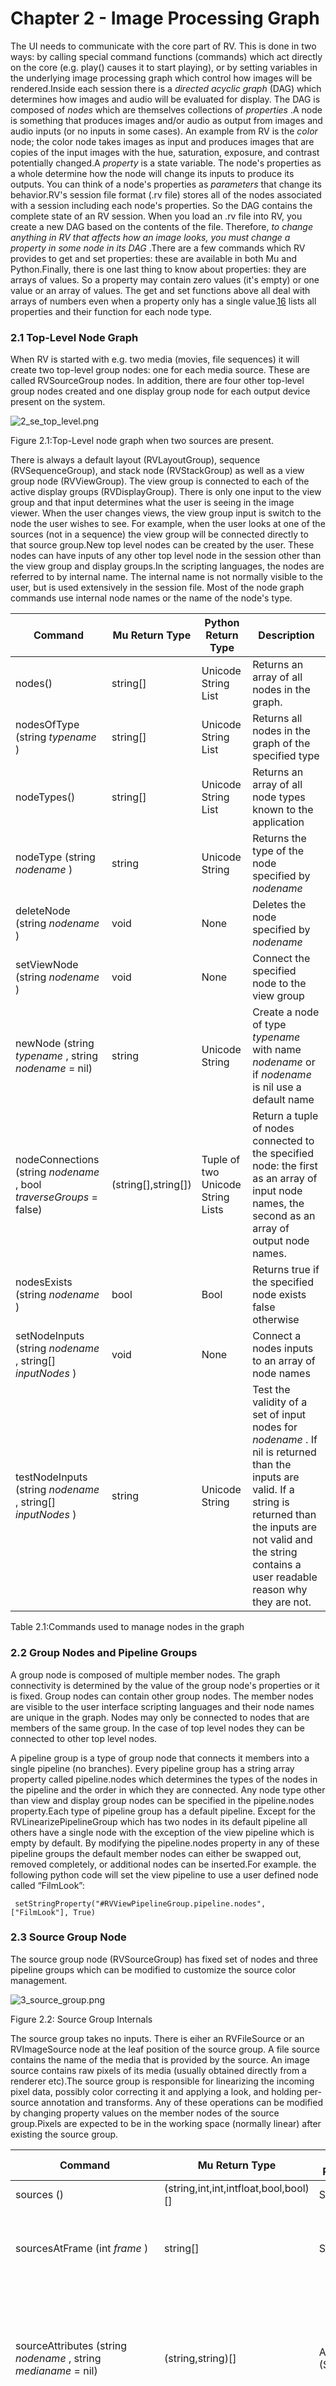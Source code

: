 # Chapter 2 - Image Processing Graph

The UI needs to communicate with the core part of RV. This is done in two ways: by calling special command functions (commands) which act directly on the core (e.g. play() causes it to start playing), or by setting variables in the underlying image processing graph which control how images will be rendered.Inside each session there is a *directed acyclic graph* (DAG) which determines how images and audio will be evaluated for display. The DAG is composed of *nodes* which are themselves collections of *properties* .A node is something that produces images and/or audio as output from images and audio inputs (or no inputs in some cases). An example from RV is the *color* node; the color node takes images as input and produces images that are copies of the input images with the hue, saturation, exposure, and contrast potentially changed.A *property* is a state variable. The node's properties as a whole determine how the node will change its inputs to produce its outputs. You can think of a node's properties as *parameters* that change its behavior.RV's session file format (.rv file) stores all of the nodes associated with a session including each node's properties. So the DAG contains the complete state of an RV session. When you load an .rv file into RV, you create a new DAG based on the contents of the file. Therefore, *to change anything in RV that affects how an image looks, you must change a property in some node in its DAG* .There are a few commands which RV provides to get and set properties: these are available in both Mu and Python.Finally, there is one last thing to know about properties: they are arrays of values. So a property may contain zero values (it's empty) or one value or an array of values. The get and set functions above all deal with arrays of numbers even when a property only has a single value.[16](rv-reference-manual-chapter-sixteen.md#chapter-16-node-reference) lists all properties and their function for each node type.

### 2.1 Top-Level Node Graph


When RV is started with e.g. two media (movies, file sequences) it will create two top-level group nodes: one for each media source. These are called RVSourceGroup nodes. In addition, there are four other top-level group nodes created and one display group node for each output device present on the system.

![2_se_top_level.png](../../images/rv-reference-manual-2-rv-cxx-se-rv4-top-level-01.png)

Figure 2.1:Top-Level node graph when two sources are present.

There is always a default layout (RVLayoutGroup), sequence (RVSequenceGroup), and stack node (RVStackGroup) as well as a view group node (RVViewGroup). The view group is connected to each of the active display groups (RVDisplayGroup). There is only one input to the view group and that input determines what the user is seeing in the image viewer. When the user changes views, the view group input is switch to the node the user wishes to see. For example, when the user looks at one of the sources (not in a sequence) the view group will be connected directly to that source group.New top level nodes can be created by the user. These nodes can have inputs of any other top level node in the session other than the view group and display groups.In the scripting languages, the nodes are referred to by internal name. The internal name is not normally visible to the user, but is used extensively in the session file. Most of the node graph commands use internal node names or the name of the node's type.

| Command | Mu Return Type | Python Return Type | Description |
| --- | --- | --- | --- |
| nodes() | string[] | Unicode String List | Returns an array of all nodes in the graph. |
| nodesOfType (string *typename* ) | string[] | Unicode String List | Returns all nodes in the graph of the specified type |
| nodeTypes() | string[] | Unicode String List | Returns an array of all node types known to the application |
| nodeType (string *nodename* ) | string | Unicode String | Returns the type of the node specified by *nodename* |
| deleteNode (string *nodename* ) | void | None | Deletes the node specified by *nodename* |
| setViewNode (string *nodename* ) | void | None | Connect the specified node to the view group |
| newNode (string *typename* , string *nodename* = nil) | string | Unicode String | Create a node of type *typename* with name *nodename* or if *nodename* is nil use a default name |
| nodeConnections (string *nodename* , bool *traverseGroups* = false) | (string[],string[]) | Tuple of two Unicode String Lists | Return a tuple of nodes connected to the specified node: the first as an array of input node names, the second as an array of output node names. |
| nodesExists (string *nodename* ) | bool | Bool | Returns true if the specified node exists false otherwise |
| setNodeInputs (string *nodename* , string[] *inputNodes* ) | void | None | Connect a nodes inputs to an array of node names |
| testNodeInputs (string *nodename* , string[] *inputNodes* ) | string | Unicode String | Test the validity of a set of input nodes for *nodename* . If nil is returned than the inputs are valid. If a string is returned than the inputs are not valid and the string contains a user readable reason why they are not. |

Table 2.1:Commands used to manage nodes in the graph

### 2.2 Group Nodes and Pipeline Groups


A group node is composed of multiple member nodes. The graph connectivity is determined by the value of the group node's properties or it is fixed. Group nodes can contain other group nodes. The member nodes are visible to the user interface scripting languages and their node names are unique in the graph. Nodes may only be connected to nodes that are members of the same group. In the case of top level nodes they can be connected to other top level nodes.

A pipeline group is a type of group node that connects it members into a single pipeline (no branches). Every pipeline group has a string array property called pipeline.nodes which determines the types of the nodes in the pipeline and the order in which they are connected. Any node type other than view and display group nodes can be specified in the pipeline.nodes property.Each type of pipeline group has a default pipeline. Except for the RVLinearizePipelineGroup which has two nodes in its default pipeline all others have a single node with the exception of the view pipeline which is empty by default. By modifying the pipeline.nodes property in any of these pipeline groups the default member nodes can either be swapped out, removed completely, or additional nodes can be inserted.For example. the following python code will set the view pipeline to use a user defined node called “FilmLook”:

```
 setStringProperty("#RVViewPipelineGroup.pipeline.nodes", ["FilmLook"], True) 
```

### 2.3 Source Group Node


The source group node (RVSourceGroup) has fixed set of nodes and three pipeline groups which can be modified to customize the source color management.

![3_source_group.png](../../images/rv-reference-manual-3-rv-cxx-rv4-source-group-02.png)

Figure 2.2: Source Group Internals

The source group takes no inputs. There is eiher an RVFileSource or an RVImageSource node at the leaf position of the source group. A file source contains the name of the media that is provided by the source. An image source contains raw pixels of its media (usually obtained directly from a renderer etc).The source group is responsible for linearizing the incoming pixel data, possibly color correcting it and applying a look, and holding per-source annotation and transforms. Any of these operations can be modified by changing property values on the member nodes of the source group.Pixels are expected to be in the working space (normally linear) after existing the source group.

| Command | Mu Return Type | Python Return Type | Description |
| --- | --- | --- | --- |
| sources () | (string,int,int,intfloat,bool,bool)[] | Same | Returns an array of media info for all loaded media. |
| sourcesAtFrame (int *frame* ) | string[] | String Array | Returns array of source node names (RVFileSource and/or RVImageSource). This is equivalent to nodesOfType(“RVSource”) |
| sourceAttributes (string *nodename* , string *medianame* = nil) | (string,string)[] | Array of (String,String) | Returns an array of image attribute name/value pairs at the current frame. The sourceName can be the node name or the source path as returned by PixelImageInfo, etc. The optional media argument can be used to constraint the attributes to that media only. |
| sourceMediaInfo (string *nodename* , string *medianame* = nil) | SourceMediaInfo | Dictionary | Returns a SourceMediaInfo structure for the given source and optional media. The SourceMediaInfo supplies geometric and timing information about the image and sequence |
| sourceDisplayChannelNames (string *nodename* ) | string[] | String Array | Returns the names of channels in a source which are mapped to the display RGBA channels |
| addSource (string *filename* , string tag = nil) | void | None | Creates a new source group with the specified media |
| addSource (string[] *filename* s, string tag = nil) | void | None | Creates a new source group with the specified media |
| addSourceBegin() | void | None | Optional call providing a fast add source mechanism when adding multiple sources which postpones connecting the added sources to the default views' inputs until after the corresponding addSourceEnd() is called. The way to enable this optimization is to call addSourceBegin() first, followed by a bunch of addSource() calls, and then end with addSourceEnd(). |
| addSourceEnd() | void | None | Optional call providing a fast add source mechanism when adding multiple sources which postpones connecting the added sources to the default views' inputs until after the corresponding addSourceEnd() is called. The way to enable this optimization is to call addSourceBegin() first, followed by a bunch of addSource() calls, and then end with addSourceEnd(). |
| addSources(string[] sources, string tag = “”, bool processOpts = false, bool merge = false) | void | None | Add a new source group to the session (see addSource). This function adds the requested sources asynchronously. In addition to the "incoming-source-path" and "new-source" events generated for each source. A "before-progressive-loading" and "after-progressive-loading" event pair will be generated at the appropriate times. An optional tag can be provided which is passed to the generated internal events. The tag can indicate the context in which the addSource() call is occurring (e.g. drag, drop, etc). The optional processOpts argument can be set to true if there are 'option' states like -play, that should be processed after the loading is complete.Note that sources can be single movies/sequences or you can use the "[]" notation from the command line to specify multiple files for the source, like stereo layers, or additional audio files. Per-source command-line flags can also be used here, but the flags should be marked by a "+" rather than a "-". Also note that each argument is a separate element of the input string array.  <br> For example a single stereo source might look like string[] {"[", "left.mov", "right.mov", "+rs", "1001", "]" } |
| addSourceVerbose (string *filename* [], string tag = nil) | string | String | Creates a new source group with the specified media. Returns the name of the source node created. |
| addToSource (string *filename* , string tag = nil) | void | None | Adds media to an existing source group |
| addToSource (string[] *filename* s, string tag = nil) | void | None | Adds media to an existing source group |
| setSourceMedia (string *nodename* , string[] *filename* s, string tag = nil) | void | None | Replace all media in the given RVFileSource node with new media with optional tag |
| relocateSource (string *nodename* , string *oldfilename* s, string *newfilename* ) | void | None | Replace media (one) in the specified RVFilesSource source with new media |
| relocateSource (string *oldfilename* s, string *newfilename* ) | void | None | Replace media (one) in the current RVFilesSource source with new media |
| newImageSource (string *mediaName* , int *width* , int *height* , int *uncropWidth* , int *uncropHeight* , int *uncropX* , int *uncropY* , float *pixelAspect* , int *channels* , int *bitsPerChannel* , bool *floatingPoint* , int *startFrame* , int *endFrame* , float *fps* , string[] *layers* = nil, string[] *views* = nil ) | string | String | Create a new source group with an image source as the media. The name of the newly created image source node is returned. |
| sourceMedia (string *nodename* ) | (string,string[],string[]) | Same | Returns tuples describing media in nodename. This command only returns information about the primary media and is deprecated. Use sourceMediaInfo() instead. |

Table 2.2:Commands used to manage and create source groups

#### 2.3.1 Progressive Source Loading

If you need to, RV can load sources asynchronously, also known as progressive source loading. Progessive source loading is turned off by default.

**Use one of these methods to enable asynchronous source loading:**
- Set `setProgressiveSourceLoading = true`
- With the command line argument: `-progressiveSourceLoading 1`
- With the environment variable: `RV_PROGRESSIVE_SOURCE_LOADING`

> Note: `setProgressiveSourceLoading` affects the behaviour of the following scripting commands:
> - addSource()
> - addSources()
> - addSourceVerbose()
> - addSourcesVerbose()

When progressive source loading is disabled (default setting), the sources are loaded synchronously. This creates the sequence of events:

1. before-progressive-loading
1. source-group-complete media 1
1. source-group-complete media 2
1. after-progressive-loading

When progressive source loading is enabled, RV loads the sources asynchronously:

1. RV creates a movie placeholder in the graph called a movieProxie which has a default duration of 20 frames.
1. It dispatches the actual loading of the media as a work item to a pool of worker threads.
1. Once the media completes the loading operation, the movieProxie placeholder is replaced with the actual movie.

You can expect this sequence of events:

1. before-progressive-loading
1. before-progressive-proxy-loading
1. source-group-proxy-complete media_1
1. source-group-proxy-complete media_2
1. after-progressive-proxy-loading
1. source-group-complete media 1
1. source-group-complete media 2
1. after-progressive-loading

Enabling progressive source loading significantly increases the complexity of scripting. Consider the following example:

```python
rv.commands.addSource('/my/clip/1')
rv.commands.setFPS(60.00)
```

- With progressive source loading disabled (default setting), the script behaves as expected: the source is loaded with a frame rate set at 60 fps.

- With progressive source loading enabled, the script doesn't behave as expected. While the source is loaded asynchronously, the frame rate is set temporarily to 60 fps. It's only once the source is completely loaded that the frame rate is set to the source's native rate.

`progressiveSourceLoading` returns the loading state of the current progressive source.

### 2.4 View Group Node


The view group (RVViewGroup) is responsible for viewing transforms and is the final destination for audio in most cases. The view group is also responsible for rendering any audio waveform visualization.Changing the view in RV is equivalent to changing the input of the view group. There is only one view group in an RV session.The view group contains a pipeline into which arbitrary nodes can be inserted for purposes of QC and visualization. By default, this pipeline is empty (it has no effect).

![4_view_group.png](../../images/rv-reference-manual-4-rv-cxx-e-rv4-view-group-03.png)

Figure 2.3:View Group Internals

| Command | Mu Return Type | Python Return Type | Description |
| --- | --- | --- | --- |
| setViewNode (string *nodename* ) | void | None | Connect the specified node to the view group |
| nextViewNode () | void | None | Switch to next view in the view history (if there is one) |
| prevViewNode () | void | None | Switch to next previous in the view history (if there is one) |

Table 2.3:High level commands used to change the view group inputs

### 2.5 Sequence Group Node


The sequence group node causes its inputs to be rendered one after another in time.The internal RVSequence node contains an EDL data structure which determines the order and possibly the frame ranges for its inputs. By default the EDL is automatically created by sequencing the inputs in order from the first to last with their full frame ranges. The automatic EDL function can be turned off in which case arbitrary EDL data can be set including cuts back to a single source multiple times.Each input to a sequence group has a unique sub-graph associated with it that includes an RVPaint node to hold annotation per input and an optional retime node to force all input media to the same FPS.

![5_sequence_group.png](../../images/rv-reference-manual-5-rv-cxx-rv4-sequence-group-04.png)

Figure 2.4:Sequence Group Internals

### 2.6 Stack Group Node


The stack group node displays its inputs on top of each other and can control a crop per input in order to allow pixels from lower layers to be seen under upper layers. Similar to a sequence group, the stack group contains an optional retime node per input in order to force all of the input FPS' to the same value.Unlike the sequence group, the stack group's paint node stores annotation after the stacking so it always appears on top of all images.

![6_stack_group.png](../../images/rv-reference-manual-6-rv-cxx-rv4-stack-group-05.png)

Figure 2.5:Stack Group Internals

### 2.7 Layout Group Node


The layout group is similar to a stack group, but instead of showing all of its inputs on top of one another, the inputs are transformed into a grid, row, column, or under control of the user (manually). Like the other group nodes, there is an optional retime node to force all inputs to a common FPS. Annotations on the layout group appear on top of all images regardless of their input order.

![7_layout_group.png](../../images/rv-reference-manual-7-rv-cxx-rv4-layout-group-06.png)

Figure 2.6:Layout Group Internals

### 2.8 Display Group Node


There is one display group for each video device accessible to RV. For example in the case of a dual monitor setup, there would be two display groups: one for each monitor. The display group has two functions: to prepare the working space pixels for display on the associated device and to set any stereo modes for that device.By default the display group's pipeline uses an RVDisplayColor node to provide the color correction. The user can use any node for that purpose instead or in addition to the existing RVDisplayColor. For example, when OpenColorIO is being used a DisplayOCIONode is used in place of the RVDisplayColor.For a given desktop setup with multiple monitors only one of the RVDisplayGroups is active at a time: the one corresponding to the monitor that RV's main window is on. In presentation mode, two RVDisplayGroups will be active: one for RV's main window and one for the presentation device. Each display group has properties which identify their associated device.Changes to a display group affect the color and stereo mode for the associated device only. In order to make a global color change that affects all devices, a node should be inserted into the view group's pipeline or earlier in the graph.

![8_display_group.png](../../images/rv-reference-manual-8-rv-cxx-rv4-display-group-07.png)

Figure 2.7:Display Group Internals

### 2.9 Addressing Properties


A full property name has three parts: the node name, the component name, and the property name. These are concatenated together with dots like *nodename.componentname.propertyname* . Each property has its own type which can be set and retrieved with one of the set or get functions. You must use the correct get or set function to access the property. For example, to set the display gamma, which is part of the \`\`display” node, you need to use setFloatProperty() like so in Mu:

```
 setFloatProperty("display.color.gamma", float[] {2.2, 2.2, 2.2}, true) 
```
or in Python:

```
 setFloatProperty("display.color.gamma",  [2.2, 2.2, 2.2], True) 
```
In this case the value is being set to 2.2.

![9_prop_inactive.png](../../images/rv-reference-manual-9-rv-cxx-rv4-prop-inactive-08.png)

Figure 2.8:Conceptual diagram of RV Image and Audio Processing Graph for a session with a single sequence of two sources. The default stack and layout are not included in this diagram, but would be present. <a id="rv-pipeline-small"></a>

In an RV session, some node names will vary per the source(s) being displayed and some will not. Figure [2.8](#rv-pipeline-small) shows a pipeline diagram for one possible configuration and indicates which are per-source (duplicated) and which are not.At any point in time, a subset of the graph is active. For example if you have three sources in a session and RV is in sequence mode, at any given frame only one source branch will be active. There is a second way to address nodes in RV: by their types. This is done by putting a hash (#) in front of the type name. Addressing by node type will affect all of the currently active nodes of the given type. For example, a property in the color node is exposure which can be addressed directly like this in Mu:

```
 color.color.exposure 
```
or using the type name like this:

```
 #RVColor.color.exposure 
```
When the “#” type name syntax is used, and you use one of the set or get functions on the property, only nodes that are currently active and which are the first reachable of the given type will be considered. So in this case, if we were to set the exposure using type-addressing:

```
 setFloatProperty("#RVColor.color.exposure", float[] {2.0, 2.0, 2.0}, true) 
```
or in Python:

```
 setFloatProperty("#RVColor.color.exposure", [2.0, 2.0, 2.0], True) 
```
In sequence mode (i.e. the default case), only one RVColor node is usually active at a time (the one belonging to the source being viewed at the current frame). In stack mode, the RVColor nodes for all of the sources could be active. In that case, they will all have their exposure set. In the UI, properties are almost exclusively addressed in this manner so that making changes affects the currently visible sources only. See figure [2.9](#active-nodes-in-the-image-processing-graph) for a diagrammatic explanation.

![10_prop_active.png](../../images/rv-reference-manual-10-rv-cx-rv4-prop-active-09.png)

Figure 2.9: Active Nodes in the Image Processing Graph <a id="active-nodes-in-the-image-processing-graph"></a>

The active nodes are those nodes which contribute to the rendered view at any given frame. In this configuration, when the sequence is active, there is only one source branch active (the yellow nodes). By addressing properties using their node's type name, you can affect only active nodes with that type without needing search for the exact node(s).There is an additional shorthand using “@” in front of a type name:

```
 @RVDisplayColor.color.brightness 
```
The above would affect only the first RVDisplayColor node it finds instead of all RVDisplayColor nodes of depth 1 like “#” does. This is useful with presentation mode for example because setting the brightness would be confined to the first RVDisplayColor node which would be the one associated with the presentation device. If “#” was used, all devices would have their brightness modified. The utility of the “@” syntax is limited compared to “#” so if you are unsure of which to use try “#” first.Chapter [16](rv-reference-manual-chapter-sixteen.md#chapter-16-node-reference) has all the details about each node type.

### 2.10 User Defined Properties


It's possible to add your own properties when creating an RV file from scratch or from the user interface code using the newProperty() function.Why would you want to do this? There are a few reasons to add a user defined property:

1.  You wish to save something in a session file that was created interactively by the user.
2.  You're generating session files from outside RV and you want to include additional information (e.g. production tracking, annotations) which you'd like to have available when RV plays the session file.

Some of the packages that come with RV show how to implement functionality for the above.

### 2.11 Getting Information From Images


RV's UI often needs to take actions that depend on the context. Usually the context is the current image being displayed. Table [2.4](#command-functions-for-querying-displayed-images) shows the most useful command functions for getting information about displayed images.

| Command | Description |
| --- | --- |
| sourceAtPixel | Given a point in the view, returns a structure with information about the source(s) underneath the point. |
| sourcesRendered | Returns information about all sources rendered in the current view (even those that may have been culled). |
| sourceLayers | Given the name of a source, returns the layers in the source. |
| sourceGeometry | Given the name of a source, returns the geometry (bounding box) of that source. |
| sourceMedia | Given the name of a source, returns the a list of its media files. |
| sourcePixelValue | Given the name of a source and a coordinate in the image, returns an RGBA pixel value at that coordinate. This function may convert chroma image pixels to Rec709 primary RGB in the process. |
| sourceAttributes | Given the name of a source and optionally the name a particular media file in the source, returns an array of tuples which contain attribute names and values. |
| sourceStructure | Given the name of a source and optionally the name a particular media file in the source, returns information about image size, bit depth, number of channels, underlying data type, and number of planes in the image. |
| sourceDisplayChannelNames | Given the name of a source, returns an array of channel names current being displayed. |

Table 2.4: Command Functions for Querying Displayed Images <a id="command-functions-for-querying-displayed-images"></a>

For example, when automating color management, the color space of the image or the origin of the image may be required to determine the best way to view the image (e.g., for a certain kind of DPX file you might want to use a particular display or file LUT). The color space is often stored as image attribute. In some cases, image attributes are misleading–for example, a well known 3D software package renders images with incorrect information about pixel aspect ratio—usually other information in the image attributes coupled with the file name and origin are enough to make a good guess.